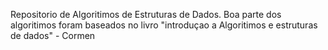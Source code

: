 Repositorio de Algoritimos de Estruturas de Dados.
Boa parte dos algoritimos foram baseados no livro "introduçao a Algoritimos e estruturas de dados" - Cormen
